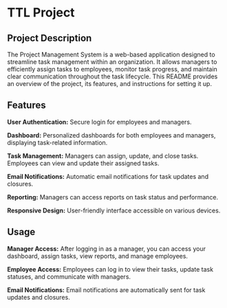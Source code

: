 <h1>TTL Project</h1> 
<h2>Project Description</h2> 
The Project Management System is a web-based application designed to streamline task management within an organization. It allows managers to efficiently assign tasks to employees, monitor task progress, and maintain clear communication throughout the task lifecycle. This README provides an overview of the project, its features, and instructions for setting it up.

<h2>Features</h2> 
<strong>User Authentication:</strong> Secure login for employees and managers.

<strong>Dashboard:</strong> Personalized dashboards for both employees and managers, displaying task-related information.

<strong>Task Management:</strong> Managers can assign, update, and close tasks. Employees can view and update their assigned tasks.

<strong>Email Notifications:</strong> Automatic email notifications for task updates and closures.

<strong>Reporting:</strong> Managers can access reports on task status and performance.

<strong>Responsive Design:</strong> User-friendly interface accessible on various devices.

<h2>Usage</h2>
<strong>Manager Access:</strong> After logging in as a manager, you can access your dashboard, assign tasks, view reports, and manage employees.

<strong>Employee Access:</strong> Employees can log in to view their tasks, update task statuses, and communicate with managers.

<strong>Email Notifications:</strong> Email notifications are automatically sent for task updates and closures.
